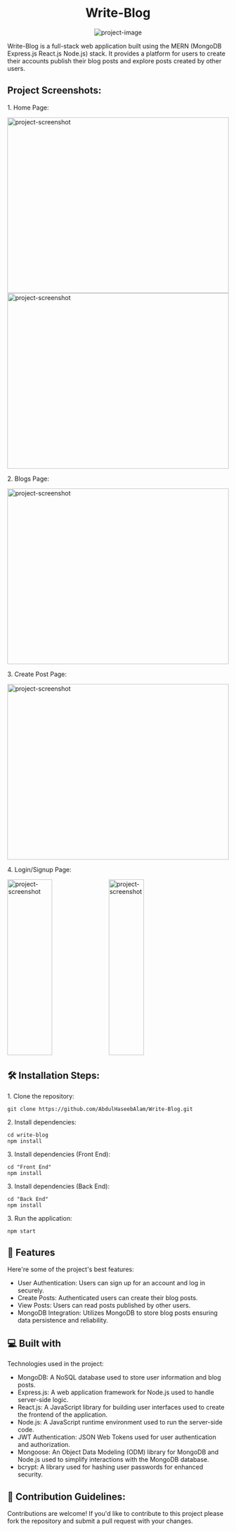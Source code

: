 <h1 align="center" id="title">Write-Blog</h1>

<p align="center"><img src="https://socialify.git.ci/AbdulHaseebAlam/Write-Blog/image?description=1&amp;font=Bitter&amp;name=1&amp;owner=1&amp;pattern=Solid&amp;theme=Dark" alt="project-image"></p>

<p id="description">Write-Blog is a full-stack web application built using the MERN (MongoDB Express.js React.js Node.js) stack. It provides a platform for users to create their accounts publish their blog posts and explore posts created by other users.</p>

<h2>Project Screenshots:</h2>

<p>1. Home Page:</p>
<img src="https://github.com/AbdulHaseebAlam/Write-Blog/blob/master/images/Home1.png?raw=true" alt="project-screenshot" width="100%" height="400/">

<img src="https://github.com/AbdulHaseebAlam/Write-Blog/blob/master/images/Home2.png?raw=true" alt="project-screenshot" width="100%" height="400/">

<p>2. Blogs Page:</p>
<img src="https://github.com/AbdulHaseebAlam/Write-Blog/blob/master/images/Blogs.png?raw=true" alt="project-screenshot" width="100%" height="400/">

<p>3. Create Post Page:</p>
<img src="https://github.com/AbdulHaseebAlam/Write-Blog/blob/master/images/CreatePost.png?raw=true" alt="project-screenshot" width="100%" height="400/">

<p>4. Login/Signup Page:</p>
<img src="https://github.com/AbdulHaseebAlam/Write-Blog/blob/master/images/Login.png?raw=true" alt="project-screenshot" width="45%" height="400/">

<img src="https://github.com/AbdulHaseebAlam/Write-Blog/blob/master/images/Signup.png?raw=true" alt="project-screenshot" width="40%" height="400/">

<h2>🛠️ Installation Steps:</h2>

<p>1. Clone the repository:</p>

```
git clone https://github.com/AbdulHaseebAlam/Write-Blog.git
```

<p>2. Install dependencies:</p>

```
cd write-blog 
npm install
```

<p>3. Install dependencies (Front End):</p>

```
cd "Front End"
npm install
```

<p>3. Install dependencies (Back End):</p>

```
cd "Back End"
npm install
```

<p>3. Run the application:</p>

```
npm start
```

<h2>🧐 Features</h2>

Here're some of the project's best features:

*   User Authentication: Users can sign up for an account and log in securely.
*   Create Posts: Authenticated users can create their blog posts.
*   View Posts: Users can read posts published by other users.
*   MongoDB Integration: Utilizes MongoDB to store blog posts ensuring data persistence and reliability.

<h2>💻 Built with</h2>

Technologies used in the project:

*   MongoDB: A NoSQL database used to store user information and blog posts.
*   Express.js: A web application framework for Node.js used to handle server-side logic.
*   React.js: A JavaScript library for building user interfaces used to create the frontend of the application.
*   Node.js: A JavaScript runtime environment used to run the server-side code.
*   JWT Authentication: JSON Web Tokens used for user authentication and authorization.
*   Mongoose: An Object Data Modeling (ODM) library for MongoDB and Node.js used to simplify interactions with the MongoDB database.
*   bcrypt: A library used for hashing user passwords for enhanced security.

<h2>🍰 Contribution Guidelines:</h2>

Contributions are welcome! If you'd like to contribute to this project please fork the repository and submit a pull request with your changes.

